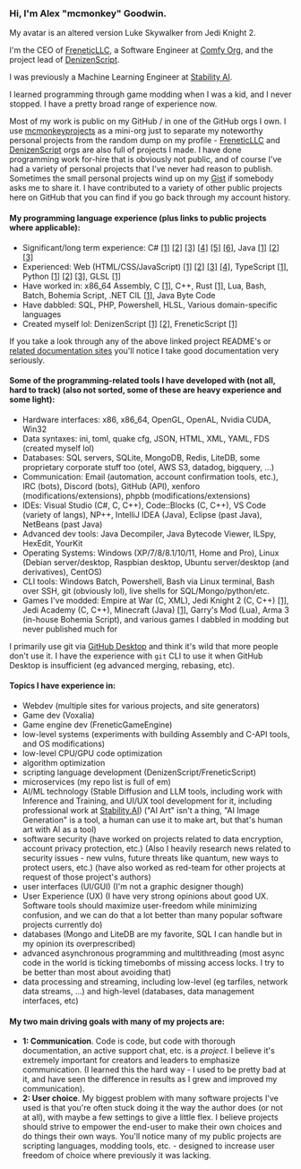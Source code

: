 ### Hi, I'm Alex "mcmonkey" Goodwin.

My avatar is an altered version Luke Skywalker from Jedi Knight 2.

I'm the CEO of [FreneticLLC](https://github.com/FreneticLLC), a Software Engineer at [Comfy Org](https://github.com/comfy-org), and the project lead of [DenizenScript](https://github.com/DenizenScript/).

I was previously a Machine Learning Engineer at [Stability AI](https://github.com/Stability-AI).

I learned programming through game modding when I was a kid, and I never stopped. I have a pretty broad range of experience now.

Most of my work is public on my GitHub / in one of the GitHub orgs I own. I use [mcmonkeyprojects](https://github.com/mcmonkeyprojects) as a mini-org just to separate my noteworthy personal projects from the random dump on my profile - [FreneticLLC](https://github.com/FreneticLLC) and [DenizenScript](https://github.com/DenizenScript/) orgs are also full of projects I made. I have done programming work for-hire that is obviously not public, and of course I've had a variety of personal projects that I've never had reason to publish. Sometimes the small personal projects wind up on my [Gist](https://gist.github.com/mcmonkey4eva/) if somebody asks me to share it. I have contributed to a variety of other public projects here on GitHub that you can find if you go back through my account history.

#### My programming language experience (plus links to public projects where applicable):

- Significant/long term experience: C# [[1]](https://github.com/FreneticLLC/FreneticGameEngine) [[2]](https://github.com/FreneticLLC/FreneticScript) [[3]](https://github.com/mcmonkeyprojects/KeyboardChatterBlocker) [[4]](https://github.com/mcmonkeyprojects/DiscordModBot) [[5]](https://github.com/FreneticLLC/FreneticUtilities) [[6]](https://github.com/mcmonkeyprojects/SwarmUI), Java [[1]](https://github.com/DenizenScript/Denizen) [[2]](https://github.com/mcmonkeyprojects/Sentinel) [[3]](https://github.com/DenizenScript/Denizen-Core)
- Experienced: Web (HTML/CSS/JavaScript) [[1]](https://github.com/DenizenScript/DenizenMetaWebsite) [[2]](https://github.com/DenizenScript/DenizenPastingWebsite) [[3]](https://github.com/FreneticLLC/FreneticLLCWebsite) [[4]](https://github.com/mcmonkeyprojects/SwarmUI), TypeScript [[1]](https://github.com/DenizenScript/DenizenVSCode), Python [[1]](https://github.com/mcmonkeyprojects/sd-dynamic-thresholding) [[2]](https://github.com/mcmonkeyprojects/sd-infinity-grid-generator-script) [[3]](https://github.com/mcmonkeyprojects/SwarmUI/tree/master/src/BuiltinExtensions/ComfyUIBackend/ExtraNodes), GLSL [[1]](https://github.com/FreneticLLC/FreneticGameEngine/tree/master/FGEGraphics/data/shaders)
- Have worked in: x86_64 Assembly, C [[1]](https://github.com/mcmonkeyprojects/Twifire), C++, Rust [[1]](https://github.com/mcmonkeyprojects/translate-tool), Lua, Bash, Batch, Bohemia Script, .NET CIL [[1]](https://github.com/FreneticLLC/FreneticScript/blob/master/FreneticScript/ScriptSystems/ScriptCompiler.cs), Java Byte Code
- Have dabbled: SQL, PHP, Powershell, HLSL, Various domain-specific languages
- Created myself lol: DenizenScript [[1]](https://github.com/DenizenScript/Denizen) [[2]](https://github.com/mcmonkeyprojects/DenizenSampleScripts), FreneticScript [[1]](https://github.com/FreneticLLC/FreneticScript)

If you take a look through any of the above linked project README's or [related documentation sites](https://meta.denizenscript.com/Docs/Commands) you'll notice I take good documentation very seriously.

#### Some of the programming-related tools I have developed with (not all, hard to track) (also not sorted, some of these are heavy experience and some light):

- Hardware interfaces: x86, x86_64, OpenGL, OpenAL, Nvidia CUDA, Win32
- Data syntaxes: ini, toml, quake cfg, JSON, HTML, XML, YAML, FDS (created myself lol)
- Databases: SQL servers, SQLite, MongoDB, Redis, LiteDB, some proprietary corporate stuff too (otel, AWS S3, datadog, bigquery, ...)
- Communication: Email (automation, account confirmation tools, etc.), IRC (bots), Discord (bots), GitHub (API), xenforo (modifications/extensions), phpbb (modifications/extensions)
- IDEs: Visual Studio (C#, C, C++), Code::Blocks (C, C++), VS Code (variety of langs), NP++, IntelliJ IDEA (Java), Eclipse (past Java), NetBeans (past Java)
- Advanced dev tools: Java Decompiler, Java Bytecode Viewer, ILSpy, HexEdit, YourKit
- Operating Systems: Windows (XP/7/8/8.1/10/11, Home and Pro), Linux (Debian server/desktop, Raspbian desktop, Ubuntu server/desktop (and derivatives), CentOS)
- CLI tools: Windows Batch, Powershell, Bash via Linux terminal, Bash over SSH, git (obviously lol), live shells for SQL/Mongo/python/etc.
- Games I've modded: Empire at War (C, XML), Jedi Knight 2 (C, C++) [[1]](https://github.com/mcmonkeyprojects/Twifire), Jedi Academy (C, C++), Minecraft (Java) [[1]](https://github.com/DenizenScript/Denizen), Garry's Mod (Lua), Arma 3 (in-house Bohemia Script), and various games I dabbled in modding but never published much for

I primarily use git via [GitHub Desktop](https://desktop.github.com/) and think it's wild that more people don't use it. I have the experience with `git` CLI to use it when GitHub Desktop is insufficient (eg advanced merging, rebasing, etc).

#### Topics I have experience in:

- Webdev (multiple sites for various projects, and site generators)
- Game dev (Voxalia)
- Game engine dev (FreneticGameEngine)
- low-level systems (experiments with building Assembly and C-API tools, and OS modifications)
- low-level CPU/GPU code optimization
- algorithm optimization
- scripting language development (DenizenScript/FreneticScript)
- microservices (my repo list is full of em)
- AI/ML technology (Stable Diffusion and LLM tools, including work with Inference and Training, and UI/UX tool development for it, including professional work at [Stability.AI](https://github.com/Stability-AI)) ("AI Art" isn't a thing, "AI Image Generation" is a tool, a human can use it to make art, but that's human art with AI as a tool)
- software security (have worked on projects related to data encryption, account privacy protection, etc.) (Also I heavily research news related to security issues - new vulns, future threats like quantum, new ways to protect users, etc.) (have also worked as red-team for other projects at request of those project's authors)
- user interfaces (UI/GUI) (I'm not a graphic designer though)
- User Experience (UX) (I have very strong opinions about good UX. Software tools should maximize user-freedom while minimizing confusion, and we can do that a lot better than many popular software projects currently do)
- databases (Mongo and LiteDB are my favorite, SQL I can handle but in my opinion its overprescribed)
- advanced asynchronous programming and multithreading (most async code in the world is ticking timebombs of missing access locks. I try to be better than most about avoiding that)
- data processing and streaming, including low-level (eg tarfiles, network data streams, ...) and high-level (databases, data management interfaces, etc)

#### My two main driving goals with many of my projects are:

- **1: Communication**. Code is code, but code with thorough documentation, an active support chat, etc. is a *project*. I believe it's extremely important for creators and leaders to emphasize communication. (I learned this the hard way - I used to be pretty bad at it, and have seen the difference in results as I grew and improved my communication).
- **2: User choice**. My biggest problem with many software projects I've used is that you're often stuck doing it the way the author does (or not at all), with maybe a few settings to give a little flex. I believe projects should strive to empower the end-user to make their own choices and do things their own ways. You'll notice many of my public projects are scripting languages, modding tools, etc. - designed to increase user freedom of choice where previously it was lacking.
